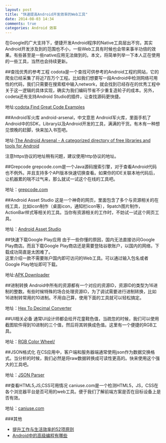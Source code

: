 ```yaml
---
layout: post
title: "快速提高Android开发效率的Web工具"
date: 2014-08-03 14:34
comments: true
categories: Android 效率
---
```

在Google的广大支持下，便捷开发Android程序的Native工具层出不穷。其实Android开发涉及到的范围也不小，一些Web工具有时候也会带来事半功倍的效果。有些甚至是一些native应用无法做到的。本文，将简单列举一下本人正在使用的一些工具，当然也会持续更新。
<!--more-->

##查找优秀的参考工程
codota是一个查找可供参考的Android工程的网站，它的爬虫已经采集了将近7百万个工程。比如我们想要写一段Android中检测网络可用性的代码，我们只需要在搜索框中输入network，就会找到已经存在的优秀工程中关于这一逻辑的具体实现，确实为我们编码节省不少重复造轮子的成本。另外，codeta还有支持Android Studio的插件，让查找源码更快捷。

地址:[codota,Find Great Code Examples](http://www.codota.com/)

##Android军火库
android-arsenal，中文意思 Android军火库，里面手机了Android中的SDK，Library以及Android开发的工具，满满的干货。有木有一种想见恨晚的赶脚，快来加入书签吧。

地址:[The Android Arsenal - A categorized directory of free libraries and tools for Android](http://android-arsenal.com/)   

注意https协议的地址稍有问题，建议使用http协议的地址。

##Grepcode
grepcode.com是一个Java源码搜索引擎，对于查看Android代码也不例外。并且支持多个API版本快速切换查看。如果你的IDE关联本地代码后，让机器累的喘不过气来，那么就试一试这个在线的工具吧。

地址：[grepcode.com](http://grepcode.com/search/?query=google+android&entity=project)

##Android Asset Studio
这是一个神奇的网页，里面包含了多个与资源相关的在线工具，比如icon制作（桌面icon，通知栏icon等），9patch图片制作，ActionBar样式等相关的工具。当你有资源相关的工作时，不妨试一试这个网页工具。

地址：[Android Asset Studio](http://romannurik.github.io/AndroidAssetStudio/index.html)

##快速下载Google Play应用
由于一些你懂的原因，国内无法直接访问Google Play商店。而且下载Google Play商店还是需要登陆谷歌账户，以国内的网络，下载成功简直是太困难了。  
这里介绍一款不需要账户国内即可访问的Web工具。可以通过输入包名或者Google Play地址即可下载。

地址:<a href="http://apps.evozi.com/apk-downloader/" target="_blank">APK Downloader</a>


##进制转换
Android中所有的资源都有一个对应的资源ID，资源ID的类型为16进制的整数。有些时候特殊的场合处理资源ID，为了调试需要进行进制转换，比如16进制转常用的10进制。不用自己算，使用下面的工具就可以轻松搞定。

地址：<a href="http://www.binaryhexconverter.com/hex-to-decimal-converter" target="_blank">Hex To Decimal Converter</a>

##UI相关必备
通常UI设计师都会给开花童鞋色值，当疏忽的时候，我们可以使用截图软件得到10进制的三个值，然后将其转换成色值。这里有一个便捷的RGB工具。

地址：<a href="http://www.colorspire.com/rgb-color-wheel/" target="_blank">RGB Color Wheel/</a>

##JSON格式化
在CS应用中，客户端和服务器端通常使用json作为数据交换格式。当分析的时候，我们必然是将raw数据转换成可读性更高的。快来使用这个强大的工具吧。

地址：<a href="http://json.parser.online.fr/" target="_blank">JSON Parser</a>

##查看HTML5,JS,CSS可用情况
caniuse.com是一个检测HTML5，JS，CSS在各个浏览器平台是否可用的web工具。便于我们了解前端方案是否在目标设备上是否有效。

地址：[caniuse.com](http://caniuse.com/#search=queryselector)

###其他
  * <a href="http://www.amazon.cn/gp/product/B007A9W11U/ref=as_li_tf_tl?ie=UTF8&camp=536&creative=3200&creativeASIN=B007A9W11U&linkCode=as2&tag=droidyue-23">提升工作与生活效率的52项原则</a><img src="http://ir-cn.amazon-adsystem.com/e/ir?t=droidyue-23&l=as2&o=28&a=B007A9W11U" width="1" height="1" border="0" alt="" style="border:none !important; margin:0px !important;" />
  * <a href="http://www.amazon.cn/gp/product/B00CE1JQO4/ref=as_li_tf_tl?ie=UTF8&camp=536&creative=3200&creativeASIN=B00CE1JQO4&linkCode=as2&tag=droidyue-23">Android中的高级编程有哪些</a><img src="http://ir-cn.amazon-adsystem.com/e/ir?t=droidyue-23&l=as2&o=28&a=B00CE1JQO4" width="1" height="1" border="0" alt="" style="border:none !important; margin:0px !important;" />

